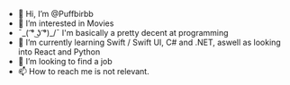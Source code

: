 - 👋 Hi, I’m @Puffbirbb
- 👀 I’m interested in Movies
- ¯\_( ͡° ͜ʖ ͡°)_/¯ I'm basically a pretty decent at programming
- 🌱 I’m currently learning Swift / Swift UI, C# and .NET, aswell as looking into React and Python
- 💞️ I’m looking to find a job
- 📫 How to reach me is not relevant.

<!---
Puffbirbb/Puffbirbb is a ✨ special ✨ repository because its `README.md` (this file) appears on your GitHub profile.
You can click the Preview link to take a look at your changes.
--->
